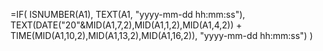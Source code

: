 =IF(
    ISNUMBER(A1), 
    TEXT(A1, "yyyy-mm-dd hh:mm:ss"),
    TEXT(DATE("20"&MID(A1,7,2),MID(A1,1,2),MID(A1,4,2)) + TIME(MID(A1,10,2),MID(A1,13,2),MID(A1,16,2)), "yyyy-mm-dd hh:mm:ss")
)